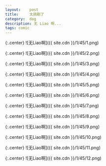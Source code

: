 ```yaml
---
layout:    post
title:     太挑剔了
category:  dog
description: 无 Liao 啊...
tags: comic
---
```

{:.center}
![无Liao啊]({{ site.cdn }}/1/45/1.png)

{:.center}
![无Liao啊]({{ site.cdn }}/1/45/2.png)

{:.center}
![无Liao啊]({{ site.cdn }}/1/45/3.png)

{:.center}
![无Liao啊]({{ site.cdn }}/1/45/4.png)

{:.center}
![无Liao啊]({{ site.cdn }}/1/45/5.png)

{:.center}
![无Liao啊]({{ site.cdn }}/1/45/6.png)

{:.center}
![无Liao啊]({{ site.cdn }}/1/45/7.png)

{:.center}
![无Liao啊]({{ site.cdn }}/1/45/8.png)

{:.center}
![无Liao啊]({{ site.cdn }}/1/45/9.png)

{:.center}
![无Liao啊]({{ site.cdn }}/1/45/10.png)

{:.center}
![无Liao啊]({{ site.cdn }}/1/45/11.png)

{:.center}
![无Liao啊]({{ site.cdn }}/1/45/12.png)
